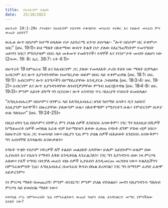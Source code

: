 ```yaml
---
title:  የአብርሃም ተልዕኮ
date:   25/10/2023
---
```


`ዘፍጥረት 19:1-29ን ያንብቡ። የአብርሃም የእንግዳ ተቀባይነት መንፈስ፣ የፍቅር እና የጸሎት መንፈስ ምን ውጤት አስገኘ?`

ጽሑፉ ሎጥ በሰዶም ከተማ ስላለው ቦታ አስገራሚ ፍንጭ ይሰጣል፡- “ሎጥ በሰዶም በር ተቀምጦ ነበር” (ዘፍ. 19፡1)። ይህ ማለት በከተማው ውስጥ ትልቅ ቦታ ያለው በእርግጠኝነትም የመንግስት መኮንን ነበር፤ ምክንያቱም በበሩ ላይ መቀመጥ የመኮንኖች፣ የዳኞች እና የነገሥታት መብት ስለሆነ ነው (2ሳሙ. 19: 8፣ ኤር. 38:7፣ ሩት 4:1)።

ዘፍጥረት 19 ከምዕራፍ 18 እና ከአብርሃም ጋር ያለው የመላእክት ታሪክ ትይዩ ነው ማለት ይቻላል። አብርሃም እና ሎጥ እያንዳንዳቸው በመግቢያው ወይም በበሩ ላይ ተቀምጠዋል (ዘፍ. 18:1፣ ዘፍ. 19:1)፤ አብርሃምና ሎጥ እንግዶችን በየማደሪያቸው እንዲያርፉ ጋብዘዋል (ዘፍ. 18፡3፣4፣ ዘፍ. 19፡2)። አብርሃም እና ሎጥ እያንዳንዳቸው ለጎብኚዎቻቸው ምግብ አዘጋጅተዋል (ዘፍ. 18፡4-8፣ ዘፍ. 19፡3)። ምንም አይነት ደካማ ጎን ቢኖረው፣ ሎጥ አንዳንድ ጥሩ ባህሪያት የነበሩት ይመስላል።

“እግዚአብሔርም በሰዶምና በገሞራ ላይ ከእግዚአብሔር ዘንድ ከሰማይ እሳትና ዲን አዘነበ፤ እነዚያንም ከተሞች፥ በዙሪያቸው ያለውንም ሁሉ፥ በከተሞቹም የሚኖሩትን ሁሉ፥ የምድሩንም ቡቃያ ሁሉ ገለበጠ።” (ዘፍ. 19:24-25)።

በዚህ ዘገባ ጊዜ በሰዶምና በገሞራ ምን ያህል ሰዎች እንደነበሩ አናውቅም፣ ነገር ግን ከእነዚህ በሺዎች ከሚቆጠሩት ሰዎች መካከል አራቱ ብቻ ከተማይቱን ለቀው ሲወጡ የዳኑት ደግሞ ሦስቱ ብቻ ነበሩ። ከዘፍጥረት ጎርፍ ጋር ተመሳሳይ ነው። በዚያን ጊዜ ምን ያህል ሰዎች በሕይወት እንደነበሩ አናውቅም፣ ግን አብዛኞቹ እንዳልዳኑ እናውቃለን።

የዳኑት ጥቂት የሰዶም ነዋሪዎች ለኛ ተልእኮ መልዕክት አላቸው፡ ሁሉም አይድኑም። ሁሉም ሰው ኢየሱስን እና የእሱን የማዳን እቅድ እንዲቀበል እንፈልጋለን፣ ነገር ግን እያንዳንዱ ሰው ነጻ ምርጫ አለው። የእኛ ተግባር በተቻለ መጠን ብዙ ሰዎች ኢየሱስን እንዲመርጡ መጋበዝ ነው። ተልእኳችንን በምንፈጽምበት ጊዜ፣ እግዚአብሔር በመንፈስ ቅዱስ በኩል ይረዳናል፤ ነገር ግን ከማንም ፈቃድ ፈጽሞ አይቃረንም።

ነፃ ምርጫ ማለት በመጨረሻ፣ ምንም ብናደርግ፣ ምንም ያህል ብንጸልይ፣ መዳን በእያንዳንዱ ግለሰብ ምርጫ ላይ ይወሰናል ማለት ነው።

`የወንጌል ሥራ በምንሠራበት ጊዜ የምንፈልገውን ውጤት ካላየን ተስፋ እንዳንቆርጥ መማር የምንችለው እንዴት ነው?`